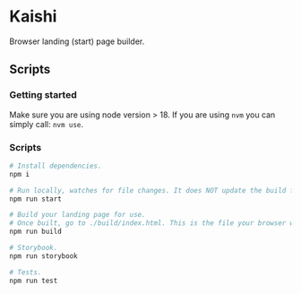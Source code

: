 # Kaishi
Browser landing (start) page builder.

## Scripts

### Getting started

Make sure you are using node version > 18. If you are using `nvm` you can simply call: `nvm use`.

### Scripts

```bash
# Install dependencies.
npm i

# Run locally, watches for file changes. It does NOT update the build folder.
npm run start

# Build your landing page for use.
# Once built, go to ./build/index.html. This is the file your browser will be using.
npm run build

# Storybook.
npm run storybook

# Tests.
npm run test
```

